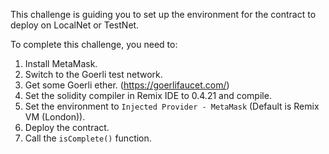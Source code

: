 This challenge is guiding you to set up the environment for the contract to deploy on LocalNet or TestNet.

To complete this challenge, you need to:

1. Install MetaMask.
2. Switch to the Goerli test network.
3. Get some Goerli ether. (https://goerlifaucet.com/)
4. Set the solidity compiler in Remix IDE to 0.4.21 and compile.
5. Set the environment to `Injected Provider - MetaMask` (Default is Remix VM (London)).
6. Deploy the contract.
7. Call the `isComplete()` function.
